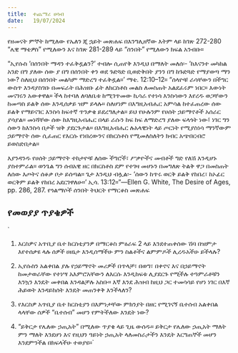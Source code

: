 ```yaml
---
title:  ተጨማሪ ሀሳብ
date:   19/07/2024
---
```




የዘመናት ምኞት ከሚለው የኤለን ጂ ኋይት መጽሐፍ በእንግሊዘኛው እትም ላይ ከገጽ 272-280 “ሌዊ ማቴዎስ” የሚለውን እና ከገጽ 281-289 ላይ “ሰንበት” የሚለውን ክፍል አንብቡ።

“ኢየሱስ ‘በሰንበት ማዳን ተፈቅዷልን?’ ተብሎ ሲጠየቅ እንዲህ በማለት መለሰ፡- ‘ከእናንተ መካከል አንድ በግ ያለው ሰው ያ በግ በሰንበት ቀን ወደ ጉድጓድ ቢወድቅበት ያንን በግ ከጉድጓድ የማያወጣ ማን ነው? ስለዚህ በሰንበት መልካም ማድረግ ተፈቅዷል።’ ማቴ. 12:10–12። “ሰላዮቹ ራሳቸውን በችግር ውስጥ እንዳያስገቡ በመፍራት በሕዝቡ ፊት ለክርስቶስ መልስ ለመስጠት አልደፈሩም ነበር። እውነት መናገሩን አውቀዋል። ችላ ከተባለ ለባለቤቱ ከሚገጥመው ኪሳራ የተነሳ እንስሳውን እየረዱ ወጋቸውን ከመጣስ ይልቅ ሰው እንዲሰቃይ ዝም ይላሉ። ስለሆነም በእግዚአብሔር አምሳል ከተፈጠረው ሰው ይልቅ የማይናገር እንስሳ ከፍተኛ ጥንቃቄ ይደረግለታል። ይህ የሁሉንም የሀሰት ኃይማኖቶች አሰራር ያሳያል። መነሻቸው ሰው ከእግዚአብሔር በላይ ራሱን ከፍ ከፍ ለማድረግ ያለው ፍላጎት ነው፤ ነገር ግን ሰውን ከእንስሳ በታች ዝቅ ያደርጉታል። በእግዚአብሔር ሉአላዊነት ላይ ጦርነት የሚያስነሳ ማንኛውም ኃይማኖት ሰው ሲፈጠር የእርሱ የነበረውንና በክርስቶስ የሚመለስለትን ክብር አጭበርብሮ ይወስድበታል።

እያንዳንዱ የሀሰት ኃይማኖት ተከታዮቹ ለሰው ችግሮች፣ ሥቃዮችና መብቶች ግድ የለሽ እንዲሆኑ ያስተምራል። ወንጌል ግን ሰብአዊ ዘር በክርስቶስ ደም የተገዛ መሆኑን በመግለጽ ትልቅ ዋጋ በመስጠት ለሰው እጦትና ሰቆቃ ቦታ ይሰጣል። ጌታ እንዲህ ብሏል፡- ‘ሰውን ከጥሩ ወርቅ ይልቅ የከበረ፣ ከኦፊር ወርቅም ይልቅ የከበረ አደርገዋለሁ።’ ኢሳ. 13:12።”—Ellen G. White, The Desire of Ages, pp. 286, 287. የጎልማሶች ሰንበት ትህርት የማርቆስ መጽሐፍ



## የመወያያ ጥያቄዎች


`
1. እርስዎና አጥቢያ ቤተ ክርስቲያንዎ በማርቆስ ምዕራፍ 2 ላይ እንደተጠቀሰው ሽባ በዝምታ እየተሰቃዩ ላሉ ሰዎች ሀዘኔታ እንዲሰማችሁ ምን ስልቶችና ልምምዶች ሊረዱአችሁ ይችላሉ?

2. ኢየሱስን አልቀበል ያሉ የኃይማኖት መሪዎች በጥላቻ፣ በወግ፣ በቀኖና እና በኃይማኖት ከመታወራቸው የተነሣ አእምሮአቸውን ለእርሱ እንዲከፍቱ ሊያደርጉ የሚችሉ ተዓምራቶቹን እንኳን እንዴት መቀበል እንዳልቻሉ አስቡ። እኛ እንደ ሕዝብ ከዚህ ጋር ተመሳሳይ የሆነ ነገር በእኛ ሕይወት እንዳይከሰት እንዴት መጠንቀቅ እንችላለን?

3. የእርስዎ አጥቢያ ቤተ ክርስቲያን በእምነታቸው ምክንያት በዘር የሚገናኝ ቤተሰብ አልቀበል ላላቸው ሰዎች “ቤተሰብ” መሆን የምትችለው እንዴት ነው?

4. “ይቅርታ የሌለው ኃጢአት” በሚለው ጥያቄ ላይ ጊዜ ውሰዱ። ይቅርታ የሌለው ኃጢአት ማለት ምን ማለት እንደሆነ እና የዚህን ዓይነት ኃጢአት ላለመስራታችን እንዴት እርግጠኞች መሆን እንደምንችል በክፍላችሁ ተወያዩ።`
